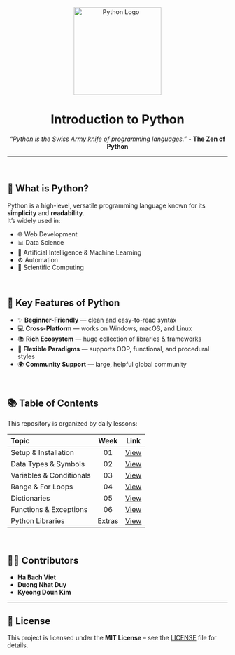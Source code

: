 <div align="center">
  <img src="https://upload.wikimedia.org/wikipedia/commons/c/c3/Python-logo-notext.svg" alt="Python Logo" width="200">
  
  # Introduction to Python
*“Python is the Swiss Army knife of programming languages.”* - **The Zen of Python**
</div>

---

<br>

## 📌 What is Python?
Python is a high-level, versatile programming language known for its **simplicity** and **readability**.  
It’s widely used in:
- 🌐 Web Development  
- 📊 Data Science  
- 🤖 Artificial Intelligence & Machine Learning  
- ⚙️ Automation  
- 🧪 Scientific Computing

<br>

## 🧩 Key Features of Python
- ✨ **Beginner-Friendly** — clean and easy-to-read syntax  
- 💻 **Cross-Platform** — works on Windows, macOS, and Linux  
- 📚 **Rich Ecosystem** — huge collection of libraries & frameworks  
- 🔄 **Flexible Paradigms** — supports OOP, functional, and procedural styles  
- 🌍 **Community Support** — large, helpful global community

<br>

## 📚 Table of Contents
This repository is organized by daily lessons:

| Topic | Week | Link |
| :---- | :-: | :---: |
| Setup & Installation | 01 | [View](https://github.com/viethaa/intro-to-python/tree/main/Day%2001) |
| Data Types & Symbols | 02 | [View](https://github.com/viethaa/intro-to-python/tree/main/Day%2002) |
| Variables & Conditionals | 03 | [View](https://github.com/viethaa/intro-to-python/tree/main/Day%2003) |
| Range & For Loops | 04 | [View](https://github.com/viethaa/intro-to-python/tree/main/Day%2004) |
| Dictionaries | 05 | [View](https://github.com/viethaa/intro-to-python/tree/main/Day%2006) |
| Functions & Exceptions | 06 | [View](https://github.com/viethaa/intro-to-python/tree/main/Day%2007) |
| Python Libraries | Extras | [View](https://github.com/viethaa/intro-to-python/tree/main/Day%2009) |

<br>

## 🧑‍💻 Contributors
- **Ha Bach Viet**  
- **Duong Nhat Duy**  
- **Kyeong Doun Kim**

---

## 📄 License
This project is licensed under the **MIT License** – see the [LICENSE](LICENSE) file for details.

